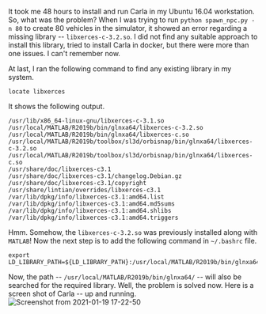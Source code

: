 It took me 48 hours to install and run Carla in my Ubuntu 16.04 workstation. So, what was the problem? When I was trying to run `python spawn_npc.py -n 80` to create 
80 vehicles in the simulator, it showed an error regarding a missing library -- `libxerces-c-3.2.so`. I did not find any suitable approach to install this library, tried 
to install Carla in docker, but there were more than one issues. I can't remember now.

At last, I ran the following command to find any existing library in my system.

```
locate libxerces
````

It shows the following output.

```
/usr/lib/x86_64-linux-gnu/libxerces-c-3.1.so
/usr/local/MATLAB/R2019b/bin/glnxa64/libxerces-c-3.2.so
/usr/local/MATLAB/R2019b/bin/glnxa64/libxerces-c.so
/usr/local/MATLAB/R2019b/toolbox/sl3d/orbisnap/bin/glnxa64/libxerces-c-3.2.so
/usr/local/MATLAB/R2019b/toolbox/sl3d/orbisnap/bin/glnxa64/libxerces-c.so
/usr/share/doc/libxerces-c3.1
/usr/share/doc/libxerces-c3.1/changelog.Debian.gz
/usr/share/doc/libxerces-c3.1/copyright
/usr/share/lintian/overrides/libxerces-c3.1
/var/lib/dpkg/info/libxerces-c3.1:amd64.list
/var/lib/dpkg/info/libxerces-c3.1:amd64.md5sums
/var/lib/dpkg/info/libxerces-c3.1:amd64.shlibs
/var/lib/dpkg/info/libxerces-c3.1:amd64.triggers
```

Hmm. Somehow, the `libxerces-c-3.2.so` was previously installed along with `MATLAB`! Now the next step is to add the following command in `~/.bashrc` file.

```
export LD_LIBRARY_PATH=${LD_LIBRARY_PATH}:/usr/local/MATLAB/R2019b/bin/glnxa64/
```

Now, the path -- `/usr/local/MATLAB/R2019b/bin/glnxa64/` -- will also be searched for the required library. Well, the problem is solved now. Here is a screen shot of Carla -- up and running.
![Screenshot from 2021-01-19 17-22-50](https://user-images.githubusercontent.com/530250/105001296-46c93200-5a7b-11eb-8144-3b46ac1d2106.png)



